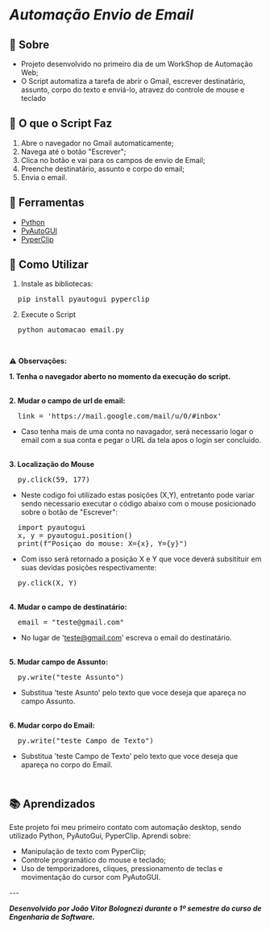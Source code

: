 <h1><strong><em>Automação Envio de Email</em></strong></h1>

## 📕 Sobre

- Projeto desenvolvido no primeiro dia de um WorkShop de Automação Web;
- O Script automatiza a tarefa de abrir o Gmail, escrever destinatário, assunto, corpo do texto e enviá-lo, atravez do controle de mouse e teclado<br>

## 🔁 O que o Script Faz

1. Abre o navegador no Gmail automaticamente;<br>
2. Navega até o botão "Escrever";<br>
3. Clica no botão e vai para os campos de envio de Email;<br>
4. Preenche destinatário, assunto e corpo do email;<br>
5. Envia o email.<br>

## 🔨 Ferramentas

- [Python](https://www.python.org/)
- [PyAutoGUI](https://pypi.org/project/PyAutoGUI/)
- [PyperClip](https://pypi.org/project/pyperclip/)<br>


##  🔹 Como Utilizar

1. Instale as bibliotecas:
<pre>
  pip install pyautogui pyperclip
</pre>

2. Execute o Script
<pre>
  python automacao_email.py
</pre><br>

⚠️ **Observações:**

**1. Tenha o navegador aberto no momento da execução do script.**

<br>**2. Mudar o campo de url de email:**
<pre>
  link = 'https://mail.google.com/mail/u/0/#inbox'
</pre>
- Caso tenha mais de uma conta no navagador, será necessario logar o email com a sua conta e pegar o URL da tela apos o login ser concluido.

<br>**3. Localização do Mouse**
<pre>
  py.click(59, 177)
</pre>
- Neste codigo foi utilizado estas posições (X,Y), entretanto pode variar sendo necessario executar o código abaixo com o mouse posicionado sobre o botão de "Escrever":<br>
<pre>
  import pyautogui
  x, y = pyautogui.position()
  print(f"Posiçao do mouse: X={x}, Y={y}")
</pre>
- Com isso será retornado a posição X e Y que voce deverá subsitituir em suas devidas posições respectivamente:
<pre>
  py.click(X, Y)
</pre>

<br>**4. Mudar o campo de destinatário:**
<pre>
  email = "teste@gmail.com"
</pre>
- No lugar de 'teste@gmail.com' escreva o email do destinatário.

<br>**5. Mudar campo de Assunto:**
<pre>
  py.write("teste Assunto")
</pre>
- Substitua 'teste Asunto' pelo texto que voce deseja que apareça no campo Assunto.

<br>**6. Mudar corpo do Email:**
<pre>
  py.write("teste Campo de Texto")
</pre>

- Substitua 'teste Campo de Texto' pelo texto que voce deseja que apareça no corpo do Email.<br>


## <br>📚 Aprendizados

Este projeto foi meu primeiro contato com automação desktop, sendo utilizado Python, PyAutoGui, PyperClip. Aprendi sobre:

- Manipulação de texto com PyperClip;
- Controle programático do mouse e teclado;
- Uso de temporizadores, cliques, pressionamento de teclas e movimentação do cursor com PyAutoGUI.<br>

---<br>

***Desenvolvido por João Vitor Bolognezi durante o 1º semestre do curso de Engenharia de Software.***

